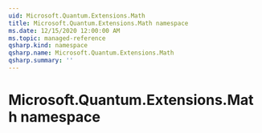 ```yaml
---
uid: Microsoft.Quantum.Extensions.Math
title: Microsoft.Quantum.Extensions.Math namespace
ms.date: 12/15/2020 12:00:00 AM
ms.topic: managed-reference
qsharp.kind: namespace
qsharp.name: Microsoft.Quantum.Extensions.Math
qsharp.summary: ''
---
```


# Microsoft.Quantum.Extensions.Math namespace



